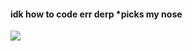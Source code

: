 <h4 align="centre">idk how to code err derp *picks my nose</h4>

<p align="centre"> <image src="8a22f273635e17d1fab3d9d4954953cc.gif">
<!--
**residentevil2/residentevil2** is a ✨ _special_ ✨ repository because its `README.md` (this file) appears on your GitHub profile.

Here are some ideas to get you started:

- 🔭 I’m currently working on ...
- 🌱 I’m currently learning ...
- 👯 I’m looking to collaborate on ...
- 🤔 I’m looking for help with ...
- 💬 Ask me about ...
- 📫 How to reach me: ...
- 😄 Pronouns: ...
- ⚡ Fun fact: ...
-->
